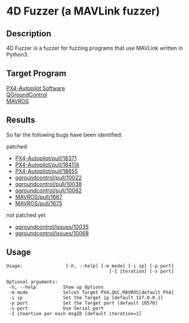 # 4D Fuzzer (a MAVLink fuzzer)


## Description

4D Fuzzer is a fuzzer for fuzzing programs that use MAVLink written in Python3.


## Target Program
[PX4-Autopilot Software](https://github.com/PX4/PX4-Autopilot)   
[QGroundControl](https://github.com/mavlink/qgroundcontrol)   
[MAVROS](https://github.com/mavlink/mavros)



## Results

So far the following bugs have been identified:

patched
- [PX4-Autopilot/pull/18371](https://github.com/PX4/PX4-Autopilot/pull/18371)
- [PX4-Autopilot/pull/184114](https://github.com/PX4/PX4-Autopilot/pull/18411)
- [PX4-Autopilot/pull/18655](https://github.com/PX4/PX4-Autopilot/pull/18655)
- [qgroundcontrol/pull/10022](https://github.com/mavlink/qgroundcontrol/pull/10022)
- [qgroundcontrol/pull/10038](https://github.com/mavlink/qgroundcontrol/pull/10038)
- [qgroundcontrol/pull/10062](https://github.com/mavlink/qgroundcontrol/pull/10062)
- [MAVROS/pull/1667](https://github.com/mavlink/mavros/pull/1667)
- [MAVROS/pull/1675](https://github.com/mavlink/mavros/pull/1675)


not patched yet
- [qgroundcontrol/issues/10035](https://github.com/mavlink/qgroundcontrol/issues/10035)
- [qgroundcontrol/issues/10068](https://github.com/mavlink/qgroundcontrol/issues/10068)


## Usage

```
Usage:                [-h, --help] [-m mode] [-i ip] [-p port]
                                      [-I iteration] [-s port]

Optional arguments:                                           
 -h, --help          Show up Options                          
 -m mode             Selcet Target PX4,QGC,MAVROS[default PX4]
 -i ip               Set the Target ip [default 127.0.0.1]    
 -p port             Set the Target port [default 18570]      
 -s port             Use Serial port                          
 -I iteartion per each msgID [default iteration=1]

```
